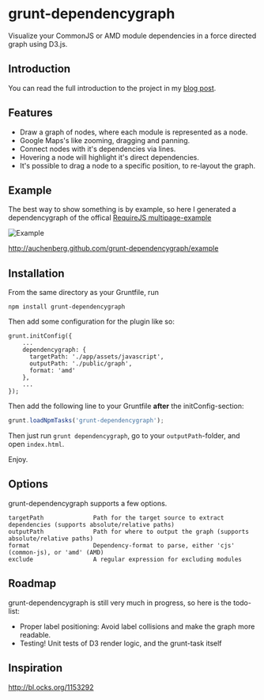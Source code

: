grunt-dependencygraph
===========

Visualize your CommonJS or AMD module dependencies in a force directed graph using D3.js.

Introduction
-------------

You can read the full introduction to the project in my [blog post](http://blog.kenneth.io/blog/2013/01/23/visualize-your-javaScript-dependencies-with-grunt-dependencygraph/).

Features
-------------
- Draw a graph of nodes, where each module is represented as a node.
- Google Maps's like zooming, dragging and panning.
- Connect nodes with it's dependencies via lines.
- Hovering a node will highlight it's direct dependencies.
- It's possible to drag a node to a specific position, to re-layout the graph.

Example
-------
The best way to show something is by example, so here I generated a dependencygraph of the offical [RequireJS multipage-example](https://github.com/requirejs/example-multipage)

![Example](https://raw.github.com/auchenberg/grunt-dependencygraph/master/example/graph_example.png)

http://auchenberg.github.com/grunt-dependencygraph/example

Installation
-------------

From the same directory as your Gruntfile, run

```
npm install grunt-dependencygraph
```

Then add some configuration for the plugin like so:

    grunt.initConfig({
        ...
        dependencygraph: {
          targetPath: './app/assets/javascript',
          outputPath: './public/graph',
          format: 'amd'
        },
        ...
    });


Then add the following line to your Gruntfile **after** the initConfig-section:

```js
grunt.loadNpmTasks('grunt-dependencygraph');
```

Then just run `grunt dependencygraph`, go to your `outputPath`-folder, and open `index.html`.

Enjoy.

Options
-------
grunt-dependencygraph supports a few options.

```text
targetPath              Path for the target source to extract dependencies (supports absolute/relative paths)
outputPath              Path for where to output the graph (supports absolute/relative paths)
format                  Dependency-format to parse, either 'cjs' (common-js), or 'amd' (AMD)
exclude                 A regular expression for excluding modules
```

Roadmap
-------
grunt-dependencygraph is still very much in progress, so here is the todo-list:

- Proper label positioning: Avoid label collisions and make the graph more readable.
- Testing! Unit tests of D3 render logic, and the grunt-task itself

Inspiration
-----------
http://bl.ocks.org/1153292



